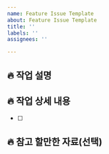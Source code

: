 ```yaml
---
name: Feature Issue Template
about: Feature Issue Template
title: ''
labels: ''
assignees: ''

---
```


## 🔥 작업 설명
> 

## 🔥 작업 상세 내용
- [ ]

## 🔥 참고 할만한 자료(선택)
